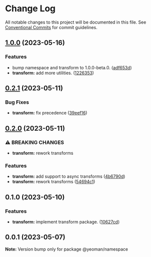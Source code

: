 # Change Log

All notable changes to this project will be documented in this file.
See [Conventional Commits](https://conventionalcommits.org) for commit guidelines.

## [1.0.0](https://github.com/yeoman/yeoman-api/compare/@yeoman/transform@0.2.1...@yeoman/transform@1.0.0) (2023-05-16)

### Features

- bump namespace and transform to 1.0.0-beta.0. ([adf653d](https://github.com/yeoman/yeoman-api/commit/adf653d7b8a794c93565d66301ed0bd1c1556bc8))
- **transform:** add more utilities. ([1226353](https://github.com/yeoman/yeoman-api/commit/122635338d8d1401227ca14072fa12e060dab5af))

## [0.2.1](https://github.com/yeoman/yeoman-api/compare/@yeoman/transform@0.2.0...@yeoman/transform@0.2.1) (2023-05-11)

### Bug Fixes

- **transform:** fix precedence ([39eef16](https://github.com/yeoman/yeoman-api/commit/39eef1612df978e24110a0393dcfc8d98099a537))

## [0.2.0](https://github.com/yeoman/yeoman-api/compare/@yeoman/transform@0.1.0...@yeoman/transform@0.2.0) (2023-05-11)

### ⚠ BREAKING CHANGES

- **transform:** rework transforms

### Features

- **transform:** add support to async transforms ([4b6790d](https://github.com/yeoman/yeoman-api/commit/4b6790d9a5a3aef7607b40fe6670246b6d140a57))
- **transform:** rework transforms ([54694c1](https://github.com/yeoman/yeoman-api/commit/54694c161efd9fa1524f0dbb3b2cef0d6161466a))

## 0.1.0 (2023-05-10)

### Features

- **transform:** implement transform package. ([10627cd](https://github.com/yeoman/yeoman-api/commit/10627cd486d1f49570348c6a5e592d04803888d5))

## 0.0.1 (2023-05-07)

**Note:** Version bump only for package @yeoman/namespace
